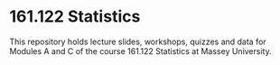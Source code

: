 # 161.122 Statistics

This repository holds lecture slides, workshops, quizzes and data for Modules A and C of the course 161.122 Statistics at Massey University.
